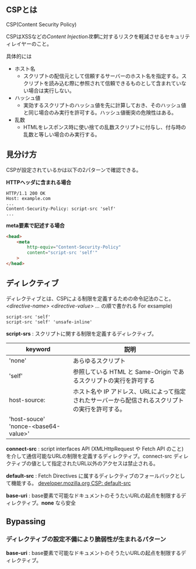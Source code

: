 ## CSPとは
CSP(Content Security Policy)

CSPはXSSなどの*Content Injection攻撃*に対するリスクを軽減させるセキュリティレイヤーのこと。

具体的には

- ホスト名
	- スクリプトの配信元として信頼するサーバーのホスト名を指定する。スクリプトを読み込む際に参照されて信頼できるものとして含まれていない場合は実行しない。
- ハッシュ値
	- 実効するスクリプトのハッシュ値を先に計算しておき、そのハッシュ値と同じ場合のみ実行を許可する。ハッシュ値衝突の危険性はある。
- 乱数
	- HTMLをレスポンス時に使い捨ての乱数スクリプトに付与し、付与時の乱数と等しい場合のみ実行する。

## 見分け方

CSPが設定されているかは以下の2パターンで確認できる。

**HTTPヘッダに含まれる場合**
```http
HTTP/1.1 200 OK
Host: example.com
...
Content-Security-Policy: script-src 'self'
...
```

**meta要素で記述する場合**
```html
<head>
	<meta 
		http-equiv="Content-Security-Policy" 
		content="script-src 'self'"
	>
</head>
```


## ディレクティブ
ディレクティブとは、CSPによる制限を定義するための命令記法のこと。
*\<directive-name\> \<directive-value\> ...* の順で書かれる
For exsample)
```directive
script-src 'self'
script-src 'self' 'unsafe-inline'
```


**script-srs** : スクリプトに関する制限を定義するディレクティブ。

|keyword|説明|
|---|---|
|'none'|あらゆるスクリプト|
|'self'|参照している HTML と Same-Origin であるスクリプトの実行を許可する|
|host-source: |ホスト名や IP アドレス、URLによって指定されたサーバーから配信されるスクリプトの実行を許可する。|
|'host-souce' 'nonce-<base64-value\>'



**connect-src** : script interfaces API (XMLHttpRequest や Fetch API のこと) を介して通信可能なURLの制限を定義するディレクティブ。connect-src ディレクティブの値として指定されたURL以外のアクセスは禁止される。

**default-src** : Fetch Directives に属するディレクティブのフォールバックとして機能する。
[developer.mozilla.org CSP: default-src](https://developer.mozilla.org/ja/docs/Web/HTTP/Headers/Content-Security-Policy/default-src)

**base-uri** : base要素で可能なドキュメントのそうたいURLの起点を制限するディレクティブ。**none** なら安全

## Bypassing

### 

### ディレクティブの設定不備により脆弱性が生まれるパターン

**base-uri** : base要素で可能なドキュメントのそうたいURLの起点を制限するディレクティブ。